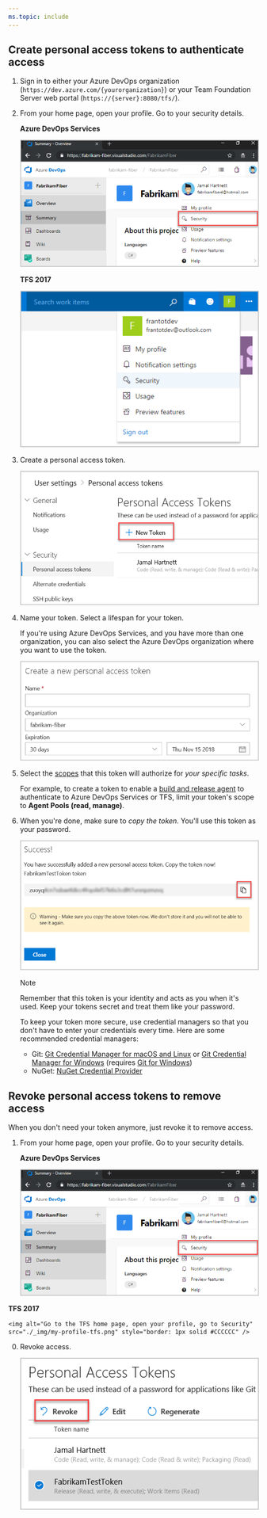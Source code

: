 ```yaml
---
ms.topic: include
---
```


## Create personal access tokens to authenticate access

1.  Sign in to either your Azure DevOps organization (```https://dev.azure.com/{yourorganization}```)
or your Team Foundation Server web portal (```https://{server}:8080/tfs/```).

2.  From your home page, open your profile. Go to your security details.

	**Azure DevOps Services**

	<img alt="Go to Azure DevOps organization home, open your profile, go to Security" src="./_img/my-profile-team-services.png" style="border: 1px solid #CCCCCC" />

    **TFS 2017**

	<img alt="TFS home page, open your profile, go to Security" src="./_img/my-profile-tfs.png" style="border: 1px solid #CCCCCC" />

3. Create a personal access token.

   <img alt="Add a personal access token" src="./_img/add-personal-access-token.png" style="border: 1px solid #CCCCCC" />

4.  Name your token. Select a lifespan for your token.

	If you're using Azure DevOps Services, and you have more than one organization,
	you can also select the Azure DevOps organization where you want to use the token.

    <img alt="Name your token, select a lifespan. If using VSTS, select an account for your token" src="./_img/setup-personal-access-token.png" style="border: 1px solid #CCCCCC" />

5.  Select the [scopes](../../../integrate/get-started/authentication/oauth.md#scopes)
that this token will authorize for *your specific tasks*.

	For example, to create a token to enable a [build and release agent](../../../pipelines/agents/agents.md) to authenticate to Azure DevOps Services or TFS, 
	limit your token's scope to **Agent Pools (read, manage)**. 

   <!-- <img alt="Select scopes for this token" src="./_img/select-personal-access-token-scopes.png" style="border: 1px solid #CCCCCC" />  -->

6. When you're done, make sure to *copy the token*. You'll use this token as your password.

   <img alt="Use a token as the password for your Git tools or apps" src="./_img/create-personal-access-token.png" style="border: 1px solid #CCCCCC" />

   > [!NOTE]
   > Remember that this token is your identity and acts as you when it's used. Keep your tokens secret and treat them like your password.
   >
   > To keep your token more secure, use credential managers so that you don't have to enter your credentials every time.	Here are some recommended credential managers:
   >
   > * Git: [Git Credential Manager for macOS and Linux](https://github.com/Microsoft/Git-Credential-Manager-for-Mac-and-Linux)
	or [Git Credential Manager for Windows](https://github.com/Microsoft/Git-Credential-Manager-for-Windows)
	(requires [Git for Windows](https://www.git-scm.com/download/win))
   > * NuGet: [NuGet Credential Provider](/azure/devops/artifacts/nuget/nuget-exe)

## Revoke personal access tokens to remove access

When you don't need your token anymore, just revoke it to remove access.

1. From your home page, open your profile. Go to your security details.

	**Azure DevOps Services**

	<img alt="Go to the Azure DevOps organization home page, open your profile, go to Security" src="./_img/my-profile-team-services.png" style="border: 1px solid #CCCCCC" />
 
 **TFS 2017**

	<img alt="Go to the TFS home page, open your profile, go to Security" src="./_img/my-profile-tfs.png" style="border: 1px solid #CCCCCC" />

0.	Revoke access.

	<img alt="Revoke a token or all tokens" src="./_img/revoke-personal-access-tokens.png" style="border: 1px solid #CCCCCC" />
